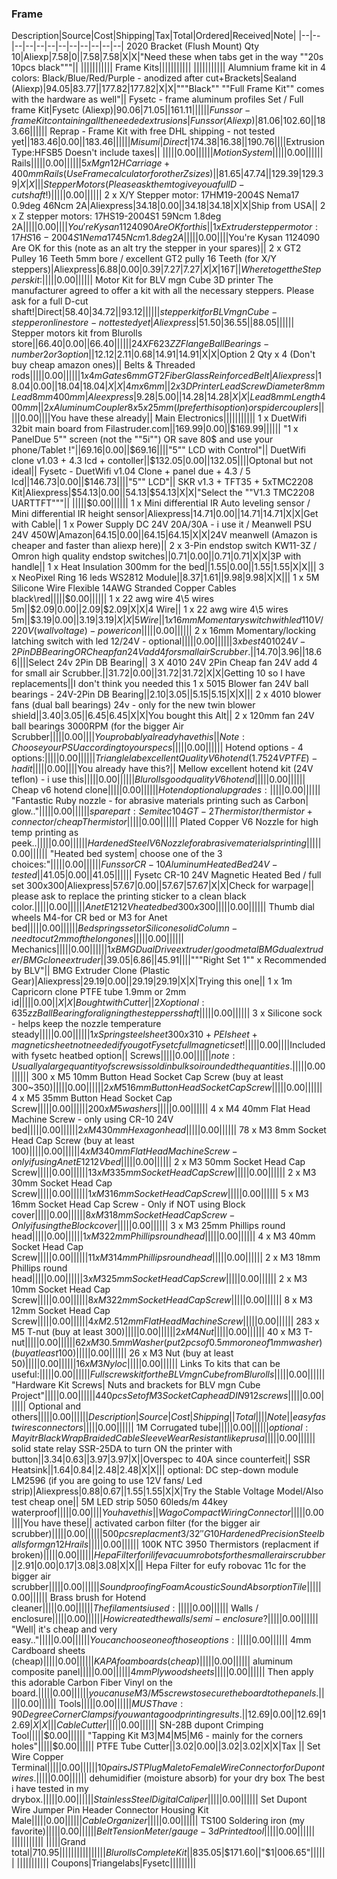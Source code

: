 ### Frame
Description|Source|Cost|Shipping|Tax|Total|Ordered|Received|Note|
|--|--|--|--|--|--|--|--|--|--|--|--|
2020 Bracket (Flush Mount) Qty 10|Aliexp|7.58|0||7.58|7.58|X|X|"Need these when tabs get in the way ""20s 10pcs black"""||
|||||||||||
Frame Kits|||||||||||
|||||||||||
Alumnium frame kit in 4 colors: Black/Blue/Red/Purple - anodized after cut+Brackets|Sealand (Aliexp)|$94.05|$83.77||$177.82|$177.82|X|X|"""Black"" ""Full Frame Kit"" comes with the hardware as well"||
Fysetc - frame aluminum profiles Set / Full frame Kit|Fysetc (Aliexp)|$90.06|$71.05||$161.11||||||
Funssor - frame Kit containing all the needed extrusions|Funssor (Aliexp)|$81.06|$102.60||$183.66||||||
Reprap - Frame Kit with free DHL shipping - not tested yet||$183.46|$0.00||$183.46||||||
Misumi|Direct|$174.38|$16.38||$190.76||||Extrusion Type:HFSB5 Doesn't include taxes||
|||||$0.00||||||
Motion System|||||$0.00||||||
Rails|||||$0.00||||||
5 x Mgn12H Carriage + 400mm Rails (Use Frame calculator for other Z sizes)||$81.65|$47.74||$129.39|$129.39|X|X|||
Stepper Motors (Please ask them to give you a full D-cut shaft!)|||||$0.00||||||
2 x X/Y Stepper motor: 17HM19-2004S Nema17 0.9deg 46Ncm 2A|Aliexpress|$34.18|$0.00||$34.18|$34.18|X|X|Ship from USA||
2 x Z stepper motors: 17HS19-2004S1 59Ncm 1.8deg 2A|||||$0.00||||You're Kysan 1124090 Are OK for this||
1 x Extruder stepper motor: 17HS16-2004S1 Nema17 45Ncm 1.8deg 2A|||||$0.00||||You're Kysan 1124090 Are OK for this (note as an alt try the stepper in your spares)||
2 x GT2 Pulley 16 Teeth 5mm bore / excellent GT2 pully 16 Teeth (for X/Y steppers)|Aliexpress|$6.88|$0.00|$0.39|$7.27|$7.27|X|X|16T||
Where to get the Steppers kit:|||||$0.00||||||
Motor Kit for BLV mgn Cube 3D printer The manufacturer agreed to offer a kit with all the necessary steppers. Please ask for a full D-cut shaft!|Direct|$58.40|$34.72||$93.12||||||
stepper kit for BLV mgn Cube - stepperonline store - not tested yet|Aliexpress|$51.50|$36.55||$88.05||||||
Stepper motors kit from Blurolls store||$66.40|$0.00||$66.40||||||
24 X F623 ZZ Flange Ball Bearings - number 2 or 3 option||$12.12|$2.11|$0.68|$14.91|$14.91|X|X|Option 2 Qty x 4 (Don't buy cheap amazon ones)||
Belts & Threaded rods|||||$0.00||||||
1 x 4m Gates 6mm GT2 Fiber Glass Reinforced Belt|Aliexpress|$18.04|$0.00||$18.04|$18.04|X|X|4m x 6mm||
2 x 3D Printer Lead Screw Diameter 8mm Lead8mm 400mm|Aleexpress|$9.28|$5.00||$14.28|$14.28|X|X|Lead 8mm Length 400mm||
2 x Aluminum Coupler 8x5x25mm (I prefer this option) or spider couplers|||||$0.00||||You have these already||
Main Electronics|||||||||||
1 x DuetWifi 32bit main board from Filastruder.com||$169.99|$0.00||$169.99||||||
"1 x PanelDue 5"" screen (not the ""5i"") OR save 80$ and use your phone/Tablet !"||$69.16|$0.00||$69.16||||"5"" LCD with Control"||
DuetWifi clone v1.03 + 4.3 lcd + contoller||$132.05|$0.00||$132.05||||Optonal but not ideal||
Fysetc - DuetWifi v1.04 Clone + panel due + 4.3 / 5 lcd||$146.73|$0.00||$146.73||||"5"" LCD"||
SKR v1.3 + TFT35 + 5xTMC2208 Kit|Aliexpress|$54.13|$0.00||$54.13|$54.13|X|X|"Select the ""V1.3 TMC2208 UARTTFT"""||
|||||$0.00||||||
1 x Mini differential IR Auto leveling sensor / Mini differential IR height sensor|Aliexpress|$14.71|$0.00||$14.71|$14.71|X|X|Get with Cable||
1 x Power Supply DC 24V 20A/30A - i use it / Meanwell PSU 24V 450W|Amazon|$64.15|$0.00||$64.15|$64.15|X|X|24V meanwell (Amazon is cheaper and faster than aliexp here)||
2 x 3-Pin endstop switch KW11-3Z / Omron high quality endstop switches||$0.71|$0.00||$0.71|$0.71|X|X|3P with handle||
1 x Heat Insulation 300mm for the bed||$1.55|$0.00||$1.55|$1.55|X|X|||
3 x NeoPixel Ring 16 leds WS2812 Module||$8.37|$1.61||$9.98|$9.98|X|X|||
1 x 5M Silicone Wire Flexible 14AWG Stranded Copper Cables black\red|||||$0.00||||||
1 x 22 awg wire 4\5 wires 5m||$2.09|$0.00||$2.09|$2.09|X|X|4 Wire||
1 x 22 awg wire 4\5 wires 5m||$3.19|$0.00||$3.19|$3.19|X|X|5 Wire||
1 x 16mm Momentary switch with led 110V/220V (wall voltage)- power icon|||||$0.00||||||
2 x 16mm Momentary/locking latching switch with led 12/24V - optional|||||$0.00||||||
3 x best 4010 24V-2Pin DB Bearing OR Cheap fan 24V add 4 for small air Scrubber.||$14.70|$3.96||$18.66||||Select 24v 2Pin DB Bearing||
3 X 4010 24V 2Pin Cheap fan 24V add 4 for small air Scrubber.||$31.72|$0.00||$31.72|$31.72|X|X|Getting 10 so I have replacements||I don't think you needed this
1 x 5015 Blower fan 24V ball bearings - 24V-2Pin DB Bearing||$2.10|$3.05||$5.15|$5.15|X|X|||
2 x 4010 blower fans (dual ball bearings) 24v - only for the new twin blower shield||$3.40|$3.05||$6.45|$6.45|X|X|You bought this Alt||
2 x 120mm fan 24V ball bearings 3000RPM (for the bigger Air Scrubber|||||$0.00||||You probably already have this||
Note: Choose your PSU according to your specs|||||$0.00||||||
Hotend options - 4 options:|||||$0.00||||||
Trianglelab excellent Quality V6 hotend (1.75 24V PTFE) - had it|||||$0.00||||You already have this?||
Mellow excellent hotend kit (24V teflon) - i use this|||||$0.00||||||
Blurolls good quality V6 hotend|||||$0.00||||||
Cheap v6 hotend clone|||||$0.00||||||
Hotend optional upgrades:|||||$0.00||||||
"Fantastic Ruby nozzle - for abrasive materials printing such as Carbon| glow.."|||||$0.00||||||
spare part: Semitec 104GT-2 Thermistor / thermistor + connector / cheap Thermistor|||||$0.00||||||
Plated Copper V6 Nozzle for high temp printing as peek..|||||$0.00||||||
Hardened Steel V6 Nozzle for abrasive materials printing|||||$0.00||||||
"Heated bed system| choose one of the 3 choices:"|||||$0.00||||||
Funssor CR-10 Aluminum Heated Bed 24V - tested||$41.05|$0.00||$41.05||||||
Fysetc CR-10 24V Magnetic Heated Bed / full set 300x300|Aliexpress|$57.67|$0.00||$57.67|$57.67|X|X|Check for warpage||
please ask to replace the printing sticker to a clean black color.|||||$0.00||||||
Anet E12 12V heated bed 300x300|||||$0.00||||||
Thumb dial wheels M4-for CR bed or M3 for Anet bed|||||$0.00||||||
Bed springs set or Silicone solid Column-need to cut 2mm of the long ones|||||$0.00||||||
Mechanics|||||$0.00||||||
1 x BMG Dual Drive extruder / good metal BMG dual extruder / BMG clone extruder||$39.05|$6.86||$45.91||||"""Right Set 1"" x Recommended by BLV"||
BMG Extruder Clone (Plastic Gear)|Aliexpress|$29.19|$0.00||$29.19|$29.19|X|X|Trying this one||
1 x 1m Capricorn clone PTFE tube 1.9mm or 2mm id|||||$0.00||X|X|Bought with Cutter||
2 X optional: 635zz Ball Bearing for aligning the steppers shaft|||||$0.00||||||
3 x Silicone sock - helps keep the nozzle temperature steady|||||$0.00||||||
1 x Spring steel sheet 300x310+PEI sheet+magnetic sheet not needed if you got Fysetc full magnetic set!|||||$0.00||||Included with fysetc heatbed option||
Screws|||||$0.00||||||
note: Usually a large quantity of screws is sold in bulk so i rounded the quantities.|||||$0.00||||||
300 x M5 10mm Button Head Socket Cap Screw (buy at least 300~350)|||||$0.00||||||
2 x M5 16mm Button Head Socket Cap Screw|||||$0.00||||||
4 x M5 35mm Button Head Socket Cap Screw|||||$0.00||||||
200 x M5 washers|||||$0.00||||||
4 x M4 40mm Flat Head Machine Screw - only using CR-10 24V bed|||||$0.00||||||
2 x M4 30mm Hexagon head|||||$0.00||||||
78 x M3 8mm Socket Head Cap Screw (buy at least 100)|||||$0.00||||||
4 x M3 40mm Flat Head Machine Screw - only if using Anet E12 12V bed|||||$0.00||||||
2 x M3 50mm Socket Head Cap Screw|||||$0.00||||||
13 x M3 35mm Socket Head Cap Screw|||||$0.00||||||
2 x M3 30mm Socket Head Cap Screw|||||$0.00||||||
1 x M3 16mm Socket Head Cap Screw|||||$0.00||||||
5 x M3 16mm Socket Head Cap Screw - Only if NOT using Block cover|||||$0.00||||||
8 x M3 18mm Socket Head Cap Screw - Only if using the Block cover|||||$0.00||||||
3 x M3 25mm Phillips round head|||||$0.00||||||
1 x M3 22mm Phillips round head|||||$0.00||||||
4 x M3 40mm Socket Head Cap Screw|||||$0.00||||||
11 x M3 14mm Phillips round head|||||$0.00||||||
2 x M3 18mm Phillips round head|||||$0.00||||||
3 x M3 25mm Socket Head Cap Screw|||||$0.00||||||
2 x M3 10mm Socket Head Cap Screw|||||$0.00||||||
8 x M3 22mm Socket Head Cap Screw|||||$0.00||||||
8 x M3 12mm Socket Head Cap Screw|||||$0.00||||||
4 x M2.5 12mm Flat Head Machine Screw|||||$0.00||||||
283 x M5 T-nut (buy at least 300)|||||$0.00||||||
2 x M4 Nut|||||$0.00||||||
40 x M3 T-nut|||||$0.00||||||
62 x M3 0.5mm Washer (put 2pcs of 0.5mm or one of 1mm washer) (buy at least 100)|||||$0.00||||||
26 x M3 Nut (buy at least 50)|||||$0.00||||||
16 x M3 Nyloc|||||$0.00||||||
Links To kits that can be useful:|||||$0.00||||||
Full screws kit for the BLV mgn Cube from Blurolls|||||$0.00||||||
"Hardware Kit Screws| Nuts and brackets for BLV mgn Cube Project"|||||$0.00||||||
440pcs Set of M3 Socket Cap head DIN912 screws|||||$0.00||||||
Optional and others|||||$0.00||||||
Description|Source|Cost|Shipping||Total||||Note||
easy fast wires connectors|||||$0.00||||||
1M Corrugated tube|||||$0.00||||||
optional: Mayitr Black Wrap Braided Cable Sleeve Wear Resistant like prusa|||||$0.00||||||
solid state relay SSR-25DA to turn ON the printer with button||$3.34|$0.63||$3.97|$3.97|X||Overspec to 40A since counterfeit||
SSR Heatsink||$1.64|$0.84||$2.48|$2.48|X|X|||
optional: DC step-down module LM2596 (if you are going to use 12V fans/ Led strip)|Aliexpress|$0.88|$0.67||$1.55|$1.55|X|X|Try the Stable Voltage Model/Also test cheap one||
5M LED strip 5050 60leds/m 44key waterproof|||||$0.00||||You have this||
Wago Compact Wiring Connector|||||$0.00||||You have these||
activated carbon filter (for the bigger air scrubber)|||||$0.00||||||
500pcs replacment 3/32'' G10 Hardened Precision Steel balls for mgn12H rails|||||$0.00||||||
100K NTC 3950 Thermistors (replacment if broken)|||||$0.00||||||
Hepa Filter for ilife vacuum robots for the smaller air scrubber||$2.91|$0.00|$0.17|$3.08|$3.08|X|X|||
Hepa Filter for eufy robovac 11c for the bigger air scrubber|||||$0.00||||||
Soundproofing Foam Acoustic Sound Absorption Tile|||||$0.00||||||
Brass brush for Hotend cleaner|||||$0.00||||||
The filaments i used :|||||$0.00||||||
Walls / enclosure|||||$0.00||||||
How i created the walls / semi-enclosure?|||||$0.00||||||
"Well| it's cheap and very easy.."|||||$0.00||||||
You can choose one of those options:|||||$0.00||||||
4mm Cardboard sheets (cheap)|||||$0.00||||||
KAPA foam boards (cheap)|||||$0.00||||||
aluminum composite panel|||||$0.00||||||
4mm Plywood sheets|||||$0.00||||||
Then apply this adorable Carbon Fiber Vinyl on the board.|||||$0.00||||||
you can use M3/M5 screws to secure the board to the panels.|||||$0.00||||||
Tools|||||$0.00||||||
MUST have: 90 Degree Corner Clamps if you want a good printing results.||$12.69|$0.00||$12.69|$12.69|X|X|||
Cable Cutter|||||$0.00||||||
SN-28B dupont Crimping Tool|||||$0.00||||||
"Tapping Kit M3|M4|M5|M6 - mainly for the corners holes"|||||$0.00||||||
PTFE Tube Cutter||$3.02|$0.00||$3.02|$3.02|X|X|Tax ||
Set Wire Copper Terminal|||||$0.00||||||
10 pairs JST Plug Male to Female Wire Connector for Dupont wires.|||||$0.00||||||
dehumidifier (moisture absorb) for your dry box The best i have tested in my drybox.|||||$0.00||||||
Stainless Steel Digital Caliper|||||$0.00||||||
Set Dupont Wire Jumper Pin Header Connector Housing Kit Male|||||$0.00||||||
Cable Organizer|||||$0.00||||||
TS100 Soldering iron (my favorite)|||||$0.00||||||
Belt Tension Meter/gauge - 3d Printed tool|||||$0.00||||||
|||||||||||
|||||Grand total|$710.95|||||
|||||||||||
Blurolls Complete Kit||$835.05|$171.60||"$1|006.65"||||||
|||||||||||
Coupons|Triangelabs|Fysetc|||||||||
<!--stackedit_data:
eyJoaXN0b3J5IjpbLTE3NDMwNTIyMzddfQ==
-->